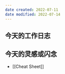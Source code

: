 ```yaml
---
date created: 2022-07-11
date modified: 2022-07-14
---
```


## 今天的工作日志

## 今天的灵感或闪念

- [[Cheat Sheet]]
